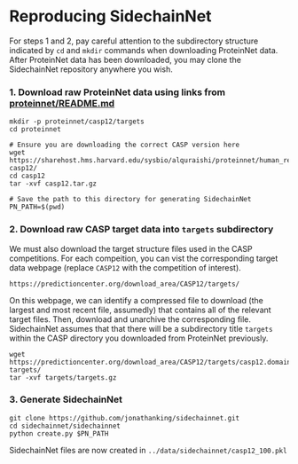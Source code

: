  # Reproducing SidechainNet
 For steps 1 and 2, pay careful attention to the subdirectory structure indicated by `cd` and `mkdir` commands when downloading ProteinNet data. After ProteinNet data has been downloaded, you may clone the SidechainNet repository anywhere you wish.

### 1. Download raw ProteinNet data using links from [proteinnet/README.md](https://github.com/aqlaboratory/proteinnet/blob/master/README.md)
```shell script
mkdir -p proteinnet/casp12/targets
cd proteinnet

# Ensure you are downloading the correct CASP version here
wget https://sharehost.hms.harvard.edu/sysbio/alquraishi/proteinnet/human_readable/casp12.tar.gz casp12/
cd casp12
tar -xvf casp12.tar.gz

# Save the path to this directory for generating SidechainNet
PN_PATH=$(pwd)
```
### 2. Download raw CASP target data into `targets` subdirectory
We must also download the target structure files used in the CASP competitions. For each compeition, you can vist the corresponding target data webpage (replace `CASP12` with the competition of interest). 
```shell script
https://predictioncenter.org/download_area/CASP12/targets/
```
On this webpage, we can identify a compressed file to download (the largest and most recent file, assumedly) that contains all of the relevant target files. Then, download and unarchive the corresponding file. SidechainNet assumes that that there will be a subdirectory title `targets` within the CASP directory you downloaded from ProteinNet previously.
```shell script
wget https://predictioncenter.org/download_area/CASP12/targets/casp12.domains_T0.releaseDec022016.tgz targets/
tar -xvf targets/targets.gz
```

### 3. Generate SidechainNet
```shell script
git clone https://github.com/jonathanking/sidechainnet.git
cd sidechainnet/sidechainnet
python create.py $PN_PATH
```
SidechainNet files are now created in `../data/sidechainnet/casp12_100.pkl`